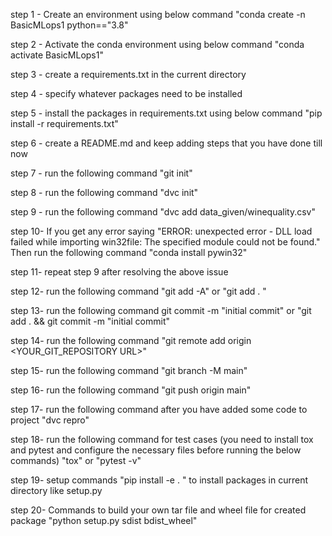 step 1 - Create an environment using below command
            "conda create -n BasicMLops1 python=="3.8"

step 2 - Activate the conda environment using below command
            "conda activate BasicMLops1"      

step 3 - create a requirements.txt in the current directory

step 4 - specify whatever packages need to be installed

step 5 - install the packages in requirements.txt using below command
            "pip install -r requirements.txt"     

step 6 - create a README.md and keep adding steps that you have done till now       

step 7 - run the following command 
            "git init"

step 8 - run the following command 
            "dvc init"

step 9 - run the following command 
            "dvc add data_given/winequality.csv"    

step 10- If you get any error saying "ERROR: unexpected error - DLL load failed while importing win32file: The specified module could not be found."
         Then run the following command 
            "conda install pywin32"

step 11- repeat step 9 after resolving the above issue

step 12- run the following command 
            "git add -A" or "git add . "

step 13- run the following command 
            git commit -m "initial commit" or "git add . && git commit -m "initial commit"

step 14- run the following command 
            "git remote add origin <YOUR_GIT_REPOSITORY URL>"

step 15- run the following command 
            "git branch -M main"

step 16- run the following command 
            "git push origin main"

step 17- run the following command after you have added some code to project
            "dvc repro"     

step 18- run the following command for test cases 
        (you need to install tox and pytest and configure the 
         necessary files before running the below commands)
            "tox" or "pytest -v"

step 19- setup commands "pip install -e . " to install packages in current directory like setup.py
                               
step 20- Commands to build your own tar file and wheel file for created package
            "python setup.py sdist bdist_wheel"
            